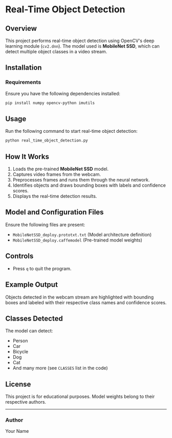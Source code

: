 # Real-Time Object Detection

## Overview
This project performs real-time object detection using OpenCV's deep learning module (`cv2.dnn`). The model used is **MobileNet SSD**, which can detect multiple object classes in a video stream.

## Installation
### Requirements
Ensure you have the following dependencies installed:
```sh
pip install numpy opencv-python imutils
```

## Usage
Run the following command to start real-time object detection:
```sh
python real_time_object_detection.py
```

## How It Works
1. Loads the pre-trained **MobileNet SSD** model.
2. Captures video frames from the webcam.
3. Preprocesses frames and runs them through the neural network.
4. Identifies objects and draws bounding boxes with labels and confidence scores.
5. Displays the real-time detection results.

## Model and Configuration Files
Ensure the following files are present:
- `MobileNetSSD_deploy.prototxt.txt` (Model architecture definition)
- `MobileNetSSD_deploy.caffemodel` (Pre-trained model weights)

## Controls
- Press `q` to quit the program.

## Example Output
Objects detected in the webcam stream are highlighted with bounding boxes and labeled with their respective class names and confidence scores.

## Classes Detected
The model can detect:
- Person
- Car
- Bicycle
- Dog
- Cat
- And many more (see `CLASSES` list in the code)

## License
This project is for educational purposes. Model weights belong to their respective authors.

---
### Author
Your Name

